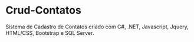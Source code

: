 # Crud-Contatos
Sistema de Cadastro de Contatos criado com C#, .NET, Javascript, Jquery, HTML/CSS, Bootstrap e SQL Server.
